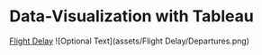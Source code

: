 # Data-Visualization with Tableau
[Flight Delay](https://www.dropbox.com/s/df3d9c5deuin1ja/Flight%20Delays.twbx?dl=0)
![Optional Text](assets/Flight Delay/Departures.png)
